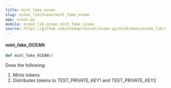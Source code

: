```yaml
---
title: mint_fake_ocean
slug: ocean_lib/ocean/mint_fake_ocean
app: ocean.py
module: ocean_lib.ocean.mint_fake_ocean
source: https://github.com/oceanprotocol/ocean.py/blob/main/ocean_lib/ocean/mint_fake_ocean.py
---
```

#### mint\_fake\_OCEAN

```python
def mint_fake_OCEAN()
```

Does the following:
1. Mints tokens
2. Distributes tokens to TEST_PRIVATE_KEY1 and TEST_PRIVATE_KEY2

